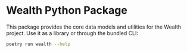 # Wealth Python Package

This package provides the core data models and utilities for the Wealth project.
Use it as a library or through the bundled CLI:

```bash
poetry run wealth --help
```
